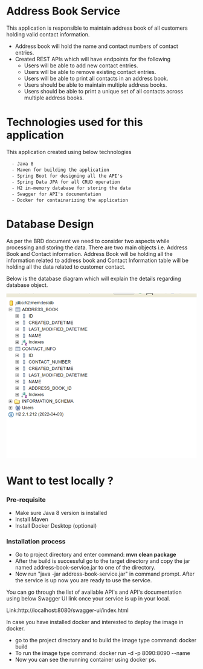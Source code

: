 # Address Book Service

This application is responsible to maintain address book of all customers holding valid contact information.

- Address book will hold the name and contact numbers of contact entries.
- Created REST APIs which will have endpoints for the following 
  - Users will be able to add new contact entries.
  - Users will be able to remove existing contact entries.
  - Users will be able to print all contacts in an address book.
  - Users should be able to maintain multiple address books.
  - Users should be able to print a unique set of all contacts across multiple address books.

# Technologies used for this application

This application created using below technologies 

      - Java 8
      - Maven for building the application
      - Spring Boot for designing all the API's
      - Spring Data JPA for all CRUD operation
      - H2 in-memory database for storing the data
      - Swagger for API's documentation
      - Docker for containarizing the application

# Database Design

As per the BRD document we need to consider two aspects while processing and storing the data. 
There are two main objects i.e. Address Book and Contact information. 
Address Book will be holding all the information related to address book 
and Contact Information table will be holding all the data related to customer contact. 

Below is the database diagram which will explain the details regarding database object.

![img.png](img.png)

# Want to test locally ?

### Pre-requisite
- Make sure Java 8 version is installed
- Install Maven
- Install Docker Desktop (optional)

### Installation process

- Go to project directory and enter command: <b>mvn clean package</b>
- After the build is successful go to the target directory and copy the jar named address-book-service.jar to one of the directory.
- Now run "java -jar address-book-service.jar" in command prompt. After the service is up now you are ready to use the service.

You can go through the list of available API's and API's documentation 
using below Swagger UI link once your service is up in your local.

Link:http://localhost:8080/swagger-ui/index.html

In case you have installed docker and interested to deploy the image in docker.

- go to the project directory and to build the image type command: docker build
- To run the image type command: docker run -d -p 8090:8090 --name <image-name>
- Now you can see the running container using docker ps.


